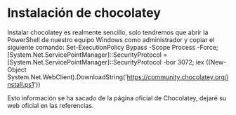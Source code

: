 # Instalación de chocolatey

Instalar chocolatey es realmente sencillo, solo tendremos que abrir la PowerShell de nuestro equipo Windows como administrador y copiar el siguiente comando:
Set-ExecutionPolicy Bypass -Scope Process -Force; [System.Net.ServicePointManager]::SecurityProtocol = [System.Net.ServicePointManager]::SecurityProtocol -bor 3072; iex ((New-Object System.Net.WebClient).DownloadString('https://community.chocolatey.org/install.ps1'))

Esto información se ha sacado de la página oficial de Chocolatey, dejaré su web oficial en las referencias.
